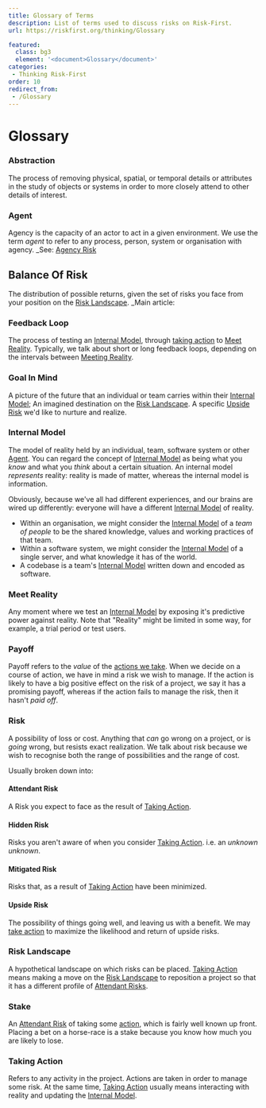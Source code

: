 ```yaml
---
title: Glossary of Terms
description: List of terms used to discuss risks on Risk-First.
url: https://riskfirst.org/thinking/Glossary

featured: 
  class: bg3
  element: '<document>Glossary</document>'
categories:
 - Thinking Risk-First
order: 10
redirect_from: 
 - /Glossary
---
```


# Glossary

### Abstraction

The process of removing physical, spatial, or temporal details or attributes in the study of objects or systems in order to more closely attend to other details of interest.

### Agent

Agency is the capacity of an actor to act in a given environment.  We use the term _agent_ to refer to any process, person, system or organisation with agency. _See: [Agency Risk](../risks/Agency-Risk.md)

## Balance Of Risk

The distribution of possible returns, given the set of risks you face from your position on the [Risk Landscape](#risk-landscape).  _Main article: 

### Feedback Loop

The process of testing an [Internal Model](#internal-model), through [taking action](#taking-action) to [Meet Reality](#meet-reality).  Typically, we talk about short or long feedback loops, depending on the intervals between [Meeting Reality](#meet-reality).

### Goal In Mind

A picture of the future that an individual or team carries within their [Internal Model](#internal-model);  An imagined destination on the [Risk Landscape](#risk-landscape).  A specific [Upside Risk](#upside-risk) we'd like to nurture and realize.

### Internal Model

The model of reality held by an individual, team, software system or other [Agent](#agent).   You can regard the concept of [Internal Model](#internal-model) as being what you _know_ and what you _think_ about a certain situation.  An internal model _represents_ reality:  reality is made of matter, whereas the internal model is information.

Obviously, because we've all had different experiences, and our brains are wired up differently: everyone will have a different [Internal Model](#internal-model) of reality.  

- Within an organisation, we might consider the [Internal Model](#internal-model) of a _team of people_ to be the shared knowledge, values and working practices of that team.
- Within a software system, we might consider the [Internal Model](#internal-model) of a single server, and what knowledge it has of the world.
- A codebase is a team's [Internal Model](#internal-model) written down and encoded as software.

### Meet Reality

Any moment where we test an [Internal Model](#internal-model) by exposing it's predictive power against reality.  Note that "Reality" might be limited in some way, for example, a trial period or test users.  

### Payoff

Payoff refers to the _value_ of the [actions we take](#taking-action).  When we decide on a course of action, we have in mind a risk we wish to manage.  If the action is likely to have a big positive effect on the risk of a project, we say it has a promising payoff, whereas if the action fails to manage the risk, then it hasn't _paid off_.  

### Risk

A possibility of loss or cost.  Anything that _can_ go wrong on a project, or is _going_ wrong, but resists exact realization.  We talk about risk because we wish to recognise both the range of possibilities and the range of cost.  

Usually broken down into: 

#### Attendant Risk

A Risk you expect to face as the result of [Taking Action](#taking-action).

#### Hidden Risk

Risks you aren't aware of when you consider [Taking Action](#taking-action).  i.e. an _unknown unknown_.

#### Mitigated Risk

Risks that, as a result of [Taking Action](#taking-action) have been minimized. 

#### Upside Risk

The possibility of things going well, and leaving us with a benefit.  We may [take action](#taking-action) to maximize the likelihood and return of upside risks.

### Risk Landscape

A hypothetical landscape on which risks can be placed.  [Taking Action](#taking-action) means making a move on the [Risk Landscape](#risk-landscape) to reposition a project so that it has a different profile of [Attendant Risks](#attendant-risk).

### Stake

An [Attendant Risk](#attendant-risk) of taking some [action](#taking-action), which is fairly well known up front.  Placing a bet on a horse-race is a stake because you know how much you are likely to lose.   

### Taking Action

Refers to any activity in the project.  Actions are taken in order to manage some risk.  At the same time, [Taking Action](#taking-action) usually means interacting with reality and updating the [Internal Model](#internal-model).
